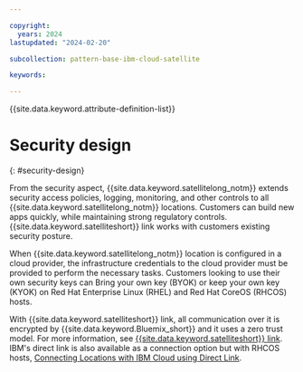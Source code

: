 ```yaml
---

copyright:
  years: 2024
lastupdated: "2024-02-20"

subcollection: pattern-base-ibm-cloud-satellite

keywords:

---
```


{{site.data.keyword.attribute-definition-list}}

# Security design
{: #security-design}

From the security aspect, {{site.data.keyword.satellitelong_notm}} extends security access policies, logging, monitoring, and other controls to all {{site.data.keyword.satellitelong_notm}} locations. Customers can build new apps quickly, while maintaining strong regulatory controls. {{site.data.keyword.satelliteshort}} link works with customers existing security posture.

When {{site.data.keyword.satellitelong_notm}} location is configured in a cloud provider, the infrastructure credentials to the cloud provider must be provided to perform the necessary tasks. Customers looking to use their own security keys can Bring your own key (BYOK) or keep your own key (KYOK) on Red Hat Enterprise Linux (RHEL) and Red Hat CoreOS (RHCOS) hosts.

With {{site.data.keyword.satelliteshort}} link, all communication over it is encrypted by {{site.data.keyword.Bluemix_short}} and it uses a zero trust model. For more information, see [{{site.data.keyword.satelliteshort}} link](/docs/satellite?topic=satellite-link-location-cloud). IBM's direct link is also available as a connection option but with RHCOS hosts, [Connecting Locations with IBM Cloud using Direct Link](/docs/satellite?topic=satellite-direct-link-tutorial).
